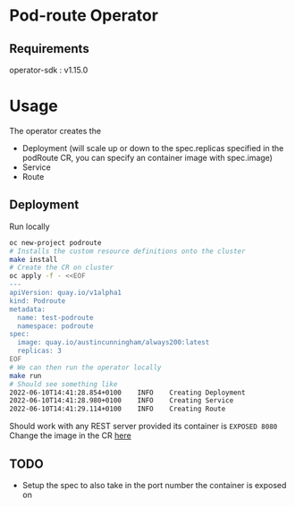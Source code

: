 # Pod-route Operator

## Requirements
operator-sdk : v1.15.0

# Usage
The operator creates the 
- Deployment (will scale up or down to the spec.replicas specified in the podRoute CR, you can specify an container image with spec.image)
- Service
- Route

## Deployment
Run locally
```bash
oc new-project podroute
# Installs the custom resource definitions onto the cluster
make install
# Create the CR on cluster
oc apply -f - <<EOF
---
apiVersion: quay.io/v1alpha1
kind: Podroute
metadata:
  name: test-podroute
  namespace: podroute
spec:
  image: quay.io/austincunningham/always200:latest
  replicas: 3
EOF
# We can then run the operator locally
make run
# Should see something like
2022-06-10T14:41:28.854+0100	INFO	Creating Deployment
2022-06-10T14:41:28.980+0100	INFO	Creating Service
2022-06-10T14:41:29.114+0100	INFO	Creating Route
```


Should work with any REST server provided its container is `EXPOSED 8080`
Change the image in the CR [here](https://github.com/austincunningham/pod-rout/blob/master/config/samples/_v1alpha1_podroute.yaml#L7)

## TODO
- Setup the spec to also take in the port number the container is exposed on